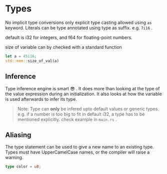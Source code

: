 # Types

No implicit type conversions only explicit type casting allowed using `as` keyword. Literals can be type annotated using type as suffix. e.g. `7i16` .

default is i32 for integers, and f64 for floating-point numbers.

size of variable can by checked with a standard function

```rust
let a = 45i16;
std::mem::size_of_val(a)
```

## Inference

Type inference engine is smart :sunglasses: . It does more than looking at the type of the value expression during an initialization. It also looks at how the variable is used afterwards to infer its type.

> Note: Type can **only** be infered upto default values or generic types. e.g. if a number is too big to fit in default i32, a type has to be mentioned explicitly. check example in `main.rs` .

## Aliasing

The type statement can be used to give a new name to an existing type. Types must have UpperCamelCase names, or the compiler will raise a warning. 


```rust
type color = u8;
```